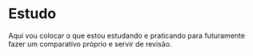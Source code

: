 # Estudo
Aqui vou colocar o que estou estudando e praticando para futuramente fazer um comparativo próprio e servir de revisão.
